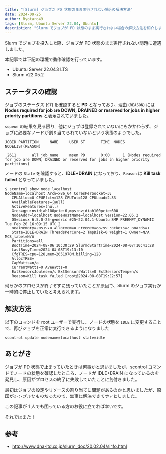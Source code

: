 ```yaml
---
title: "[Slurm] ジョブが PD 状態のまま実行されない場合の解決方法"
date: 2024-09-25
author: Ryotaro49
tags: [Slurm, Ubuntu Server 22.04, Ubuntu]
description: "Slurm でジョブが PD 状態のまま実行されない場合の解決方法を紹介します。ノードの状態が IDLE+DRAIN になっているときの対処方法について解説しています。"
---
```


Slurm でジョブを投入した際、ジョブが PD 状態のまま実行されない問題に遭遇しました。

本記事では下記の環境で動作確認を行っています。

- Ubuntu Server 22.04.3 LTS
- Slurm v22.05.2

## ステータスの確認

ジョブのステータス (`ST`) を確認すると **PD** となっており、理由 (`REASON`) には **Nodes required for job are DOWN, DRAINED or reserved for jobs in higher priority partitions** と表示されていました。

`squeue` の結果を見る限り、他にジョブは登録されていないにもかかわらず、ジョブに必要なノードが割り当てられていないという状態のようでした。

```log:title=squeue&nbsp;の結果
JOBID PARTITION     NAME     USER ST       TIME  NODES NODELIST(REASON)

 2611       all job_name     msen PD       0:00      1 (Nodes required for job are DOWN, DRAINED or reserved for jobs in higher priority partitions)
```

ノードの `State` を確認すると、**IDLE+DRAIN** になっており、`Reason` は **Kill task failed** となっていました。

```log{10,19}:title=localhost&nbsp;のノードの状態を確認
$ scontrol show node localhost
NodeName=localhost Arch=x86_64 CoresPerSocket=32
   CPUAlloc=0 CPUEfctv=128 CPUTot=128 CPULoad=2.33
   AvailableFeatures=(null)
   ActiveFeatures=(null)
   Gres=gpu:nvidiah100pcie:6,mps:nvidiah100pcie:600
   NodeAddr=localhost NodeHostName=localhost Version=22.05.2
   OS=Linux 6.5.0-25-generic #25~22.04.1-Ubuntu SMP PREEMPT_DYNAMIC Tue Feb 20 16:09:15 UTC 2
   RealMemory=2051970 AllocMem=0 FreeMem=88759 Sockets=2 Boards=1
   State=IDLE+DRAIN ThreadsPerCore=2 TmpDisk=0 Weight=1 Owner=N/A MCS_label=N/A
   Partitions=all
   BootTime=2024-08-06T10:30:29 SlurmdStartTime=2024-08-07T10:41:28
   LastBusyTime=2024-08-08T19:13:10
   CfgTRES=cpu=128,mem=2051970M,billing=128
   AllocTRES=
   CapWatts=n/a
   CurrentWatts=0 AveWatts=0
   ExtSensorsJoules=n/s ExtSensorsWatts=0 ExtSensorsTemp=n/s
   Reason=Kill task failed [root@2024-08-08T19:12:57]
```

何らかのプロセスが終了せずに残っていたことが原因で、Slurm のジョブ実行が一時的に停止していたと考えられます。

## 解決方法

以下のコマンドを root ユーザーで実行し、ノードの状態を `IDLE` に変更することで、再びジョブを正常に実行できるようになりました！

```bash:title=ノードの&nbsp;State&nbsp;を変更するコマンド
scontrol update nodename=localhost state=idle
```
 
## あとがき

ジョブが PD 状態で止まっていたときは何事かと思いましたが、scontrol コマンドでノードの状態を確認したところ、ノードが IDLE+DRAIN になっているのを発見し、原因がプロセスの終了に失敗していたことに気付きました。

最初はジョブの設定やリソースの割り当てに問題があるのかと思いましたが、原因がシンプルなものだったので、無事に解決できてホッとしました。

この記事が 1 人でも困っている方のお役に立てれば幸いです。

それではまた！

## 参考
- http://www.dna-ltd.co.jp/slurm_doc/20.02.04/sinfo.html